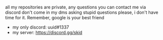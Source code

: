 all my repositories are private, any questions you can contact me via discord
don't come in my dms asking stupid questions please, i don't have time for it. Remember, google is your best friend

- my only discord: uuid#1337
- my server: https://discord.gg/skid
